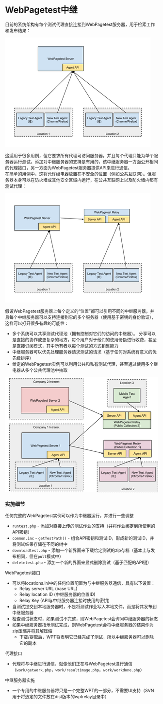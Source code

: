 # WebPagetest中继

目前的系统架构有每个测试代理直接连接到WebPagetest服务器，用于检索工作和发布结果：  

![](/assets/img/system/replay1.png)

这适用于很多用例，但它要求所有代理可访问服务器，并且每个代理只能为单个服务器运行测试。添加对中继服务器的支持是有用的，该中继服务器一方面公开相同的代理接口，另一方面为WebPagetest服务器提供API来进行通信。  
在简单的用例中，这将允许继电器放置在不安全的位置（例如公共互联网）。但服务器本身可以在防火墙或其他安全区域内运行，在公共互联网上以及防火墙内都有测试代理：

![](/assets/img/system/replay2.png)

假设WebPagetest服务器上每个定义的“位置”都可以引用不同的中继服务器，并且每个中继服务器可以支持连接到它的多个服务器（使用基于密钥的身份验证），这样可以打开很多有趣的可能性：
+ 多个系统可以共享测试代理池（拥有控制对它们的访问的中继器）。 分享可以是直接的协作或更复杂的地方，每个用户对于他们的使用份额进行收费，甚至是直接订阅模式，其中所有者以每个测试的方式销售能力
+ 中继服务器可以优先处理服务器请求测试的请求（基于任何对系统有意义的优先级排序）
+ 给定的WebPagetest实例可以利用公共和私有测试代理，甚至通过使用多个继电器从多个公共代理池中抽取

![](/assets/img/system/replay3.png)

### 实施细节

任何完整的WebPagetest实例可以作为中继器运行，并进行一些调整
+ `runtest.php` - 添加对直接上传的测试作业的支持（并将作业绑定到所使用的API密钥）
+ `common.inc` - `getTestPath()` - 组合API密钥和测试ID，形成新的测试ID，并将测试结果存储在不同的树中
+ `downloadtest.php` - 添加一个新界面来下载给定测试的zip存档（基本上与发布相同，但在`pull`模式中）
+ `deletetest.php` - 添加一个新的界面来显式删除测试（基于匹配的API键）

WebPagetest接口
+ 可以将locations.ini中的任何位置配置为与中继服务器通信，具有以下设置：
    + Relay server URL (base URL)
    + Relay location ID (中继服务器的位置ID)
    + Relay Key (API与中继服务器连接时使用的密钥)
+ 当测试提交到本地服务器时，不是将测试作业写入本地文件，而是将其发布到中继服务器
+ 检查测试状态时，如果测试不完整，则WebPagetest会询问中继服务器的状态
+ 如果中继服务器指示测试完成，则WebPagetest会将中继服务器的结果作为zip压缩并将其解压缩
    + 下载/提取后，WPT将表明它已经完成了测试，所以中继服务器可以删除它的副本

代理接口
+ 代理将与中继进行通信，就像他们正在与WebPagetest进行通信（`work/getwork.php`，`work/resultimage.php`，`work/workdone.php`）

中继服务器实施
+ 一个专用的中继服务器将只是一个完整WPT的一部分，不需要UI支持（SVN用于将选定的文件放在dist版本的wptrelay目录中）